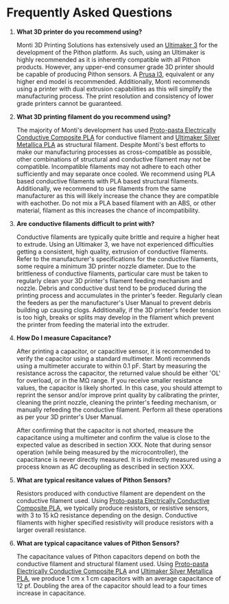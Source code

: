 # Frequently Asked Questions #

1. **What 3D printer do you recommend using?**

    Monti 3D Printing Solutions has extensively used an [Ultimaker 3](https://www.printyourmind3d.ca/products/ultimaker-s3-studio-3d-printer?variant=30108183167042&currency=CAD&utm_medium=product_sync&utm_source=google&utm_content=sag_organic&utm_campaign=sag_organic&gclid=CjwKCAjwos-HBhB3EiwAe4xM9yV7uknP2fZNOiuO5EQbyxLlzKxB9TC0XhfSdVipGeprtFxEK2JKfxoCgkwQAvD_BwE) for the development of the Pithon platform. As such, using an Ultimaker is highly recommended as it is inherently compatible with all Pithon products. However, any upper-end consumer grade 3D printer should be capable of producing Pithon sensors. A [Prusa I3](https://shop.prusa3d.com/en/3d-printers/180-original-prusa-i3-mk3s-kit.html?gclid=Cj0KCQjwub-HBhCyARIsAPctr7y23jwYAAirW0L1mRWCBmT5142w8jbB9MeH0rOOPV-LDTmjdhxx6TgaAqLMEALw_wcB#), equivalent or any higher end model is recommended. Additionally, Monti recommends using a printer with dual extrusion capabilities as this will simplify the manufacturing process. The print resolution and consistency of lower grade printers cannot be guaranteed.
    
2. **What 3D printing filament do you recommend using?**

    The majority of Monti's development has used [Proto-pasta Electrically Conductive Composite PLA](https://www.proto-pasta.com/products/conductive-pla) for conductive filament and [Ultimaker Silver Metallica PLA](https://www.voxelfactory.com/products/ultimaker-silver-metallic-pla-2-85mm-750g) as structural filament. Despite Monti's best efforts to make our manufacturing processes as cross-compatible as possible, other combinations of structural and conductive filament may not be compatible. Incompatible filaments may not adhere to each other sufficiently and may separate once cooled. We recommend using PLA based conductive filaments with PLA based structural filaments. Additionally, we recommend to use filaments from the same manufacturer as this will likely increase the chance they are compatible with eachother. Do not mix a PLA based filament with an ABS, or other material, filament as this increases the chance of incompatibility.

3. **Are conductive filaments difficult to print with?**

    Conductive filaments are typically quite brittle and require a higher heat to extrude. Using an Ultimaker 3, we have not experienced difficulties getting a consistent, high quality, extrusion of conductive filaments. Refer to the manufacturer's specifications for the conductive filaments, some require a minimum 3D printer nozzle diameter. Due to the brittleness of conductive filaments, particular care must be taken to regularly clean your 3D printer's filament feeding mechanism and nozzle. Debris and conductive dust tend to be produced during the printing process and accumulates in the printer's feeder. Regularly clean the feeders as per the manufacturer's User Manual to prevent debris building up causing clogs. Additionally, if the 3D printer's feeder tension is too high, breaks or splits may develop in the filament which prevent the printer from feeding the material into the extruder.
    
4. **How Do I measure Capacitance?**

    After printing a capacitor, or capacitive sensor, it is recommended to verify the capacitor using a standard multimeter. Monti recommends using a multimeter accurate to within 0.1 pF. Start by measuring the resistance across the capacitor, the returned value should be either 'OL' for overload, or in the MΩ range. If you receive smaller resistance values, the capacitor is likely shorted. In this case, you should attempt to reprint the sensor and/or improve print quality  by calibrating the printer, cleaning the print nozzle, cleaning the printer's feeding mechanism, or manually refeeding the conductive filament. Perform all these operations as per your 3D printer's User Manual. 
    
    After confirming that the capacitor is not shorted, measure the capacitance using a multimeter and confirm the value is close to the expected value as described in section XXX. Note that during sensor operation (while being measured by the microcontroller), the capacitance is never directly measured. It is indirectly measured using a process known as AC decoupling as described in section XXX. 
    
5. **What are typical resitance values of Pithon Sensors?**

    Resistors produced with conductive filament are dependent on the conductive filament used. Using [Proto-pasta Electrically Conductive Composite PLA](https://www.proto-pasta.com/products/conductive-pla), we typically produce resistors, or resistive sensors, with 3 to 15 kΩ resistance depending on the design. Conductive filaments with higher specified resistivity will produce resistors with a larger overall resistance.
    
6. **What are typical capacitance values of Pithon Sensors?**

    The capacitance values of Pithon capacitors depend on both the conductive filament and structural filament used. Using [Proto-pasta Electrically Conductive Composite PLA](https://www.proto-pasta.com/products/conductive-pla) and [Ultimaker Silver Metallica PLA](https://www.voxelfactory.com/products/ultimaker-silver-metallic-pla-2-85mm-750g), we produce 1 cm x 1 cm capacitors with an average capacitance of 12 pf. Doubling the area of the capacitor should lead to a four times increase in capacitance. 
